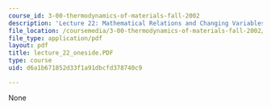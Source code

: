 ```yaml
---
course_id: 3-00-thermodynamics-of-materials-fall-2002
description: 'Lecture 22: Mathematical Relations and Changing Variables'
file_location: /coursemedia/3-00-thermodynamics-of-materials-fall-2002/d6a1b671852d33f1a91dbcfd378740c9_lecture_22_oneside.PDF
file_type: application/pdf
layout: pdf
title: lecture_22_oneside.PDF
type: course
uid: d6a1b671852d33f1a91dbcfd378740c9

---
```

None